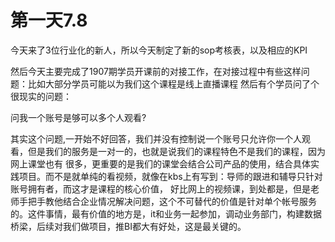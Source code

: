# 第一天7.8

今天来了3位行业化的新人，所以今天制定了新的sop考核表，以及相应的KPI

然后今天主要完成了1907期学员开课前的对接工作，在对接过程中有些这样问题：比如大部分学员可能以为我们这个课程是线上直播课程
然后有个学员问了个很现实的问题：

问我一个账号是够可以多个人观看?

其实这个问题,一开始不好回答，我们并没有控制说一个账号只允许你一个人观看，但是我们的服务是一对一的，也就是说我们的课程特色不是我们的课程，因为网上课堂也有
很多，更重要的是我们的课堂会结合公司产品的使用，结合具体实践项目。而不是就单纯的看视频，就像在kbs上有写到：导师的跟进和辅导只针对账号拥有者，而这才是课程的核心价值，
好比网上的视频课，到处都是，但是老师手把手教他结合企业情况解决问题，这个不可替代的价值是针对单个帐号服务的。这件事情，最有价值的地方是，it和业务一起参加，调动业务部门，构建数据桥梁，后续对我们做项目，推BI都大有好处，这是最关键的。
